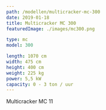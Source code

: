 ```yaml
---
path: /modellen/multicracker-mc-300
date: 2019-01-18
title: Multicracker MC 300
featuredImage: ./images/mc300.png

type: mc
model: 300

length: 1070 cm 
width: 475 cm
height: 400 cm
weight: 225 kg
power: 5,5 kW
capacity: 0 - 3 ton / uur
---
```

Multicracker MC 11